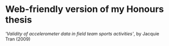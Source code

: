 # Web-friendly version of my Honours thesis

*'Validity of accelerometer data in field team sports activities'*, by Jacquie Tran (2009)
